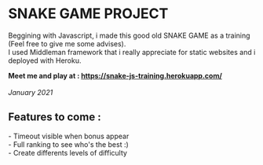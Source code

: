 # SNAKE GAME PROJECT


<p>Beggining with Javascript, i made this good old SNAKE GAME as a training (Feel free to give me some advises).<br>
I used Middleman framework that i really appreciate for static websites and i deployed with Heroku.</p>

<strong>Meet me and play at : https://snake-js-training.herokuapp.com/</strong>
<br>
<br>
<i>January 2021</i>


<h2>Features to come :</h2>

<p>- Timeout visible when bonus appear<br>
- Full ranking to see who's the best :)<br>
- Create differents levels of difficulty</p>

